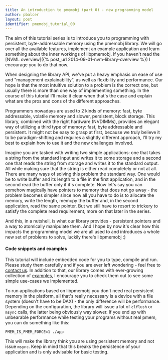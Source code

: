 ```yaml
---
title: An introduction to pmemobj (part 0) - new programming model
author: pbalcer
layout: post
identifier: pmemobj_tutorial_00
---
```


The aim of this tutorial series is to introduce you to programming with persistent, byte-addressable memory using the pmemobj library. We will go over all the available features, implement an example application and learn something about the inner workings of libpmemobj. If you haven't read the [NVML overview]({% post_url 2014-09-01-nvm-library-overview %}) I encourage you to do that now.

When designing the library API, we've put a heavy emphasis on ease of use and "management explainability", as well as flexibility and performance. Our hope is that the most intuitive solution to a problem is the correct one, but usually there is more than one way of implementing something. In the course of this tutorial I'll make it clear when that's the case and explain what are the pros and cons of the different approaches.

Programmers nowadays are used to 2 kinds of memory: fast, byte addressable, volatile memory and slower, persistent, block storage. This library, combined with the right hardware (NVDIMMs), provides an elegant way of utilizing a third type of memory: fast, byte addressable and persistent. It might not be easy to grasp at first, because we truly believe it to be paradigm-shifting and requires a slightly different approach, I'll try my best to explain how to use it and the new challenges involved.

Imagine you are tasked with writing two simple applications: one that takes a string from the standard input and writes it to some storage and a second one that reads the string from storage and writes it to the standard output. All while making sure that the string is either read completely or not at all. There are many ways of solving this problem the standard way. One would be to write buffer and its length to a file in the first application, and in the second read the buffer only if it's complete. Now let's say you can somehow magically have pointers to memory that does not go away - the problem becomes simpler since now all you have to do is to allocate the memory, write the length, memcpy the buffer and, in the second application, read the same pointer. But we still have to resort to trickery to satisfy the complete read requirement, more on that later in the series.

And this, in a nutshell, is what our library provides - persistent pointers and a way to atomically manipulate them. And I hope by now it's clear how this impacts the programming model we are all used to and introduces a whole new set of problems to solve, luckily there's libpmemobj :)


#### Code snippets and examples

This tutorial will include embedded code for you to type, compile and run. Please study them carefully and if you are ever left wondering - feel free to [contact us](http://pmem.io/about/). In addition to that, our library comes with ever-growing collection of [examples](https://github.com/pmem/nvml/tree/master/src/examples), I encourage you to check them out to see some simple use-cases we implemented.

To run applications based on libpmemobj you don't need real persistent memory in the platform, all that's really necessary is a device with a file system (doesn't have to be DAX) - the only difference will be performance. Depending on the configuration, the library will issue a lot of `clflush` or `msync` calls, the latter being obviously way slower. If you end up with unbearable performance while testing your programs without real pmem, you can do something like this:

	PMEM_IS_PMEM_FORCE=1 ./app

This will make the library think you are using persistent memory and not issue `msync`. Keep in mind that this breaks the persistence of your application and is only advisable for basic testing.

